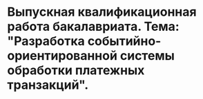 # Выпускная квалификационная работа бакалавриата. Тема: "Разработка событийно-ориентированной системы обработки платежных транзакций".
